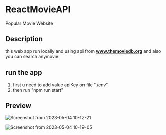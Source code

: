# ReactMovieAPI
Popular Movie Website


## Description
this web app run locally and using api from <b>www.themoviedb.org</b>
and also you can search anymovie.

## run the app
1. first u need to add value apiKey on file "./env"
2. then run "npm run start"

## Preview


![Screenshot from 2023-05-04 10-12-21](https://user-images.githubusercontent.com/72852911/236106274-334833c3-7329-48ca-9cc9-96d749a94003.png)




![Screenshot from 2023-05-04 10-19-05](https://user-images.githubusercontent.com/72852911/236106294-0786c2d4-ffc8-4fad-af36-becdcc80835d.png)
